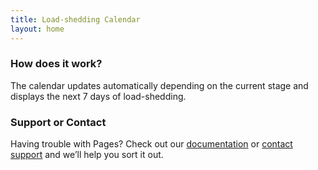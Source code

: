 ```yaml
---
title: Load-shedding Calendar
layout: home
---
```


### How does it work?
The calendar updates automatically depending on the current stage and displays the next 7 days of load-shedding.


### Support or Contact

Having trouble with Pages? Check out our [documentation](https://docs.github.com/categories/github-pages-basics/) or [contact support](https://support.github.com/contact) and we’ll help you sort it out.
